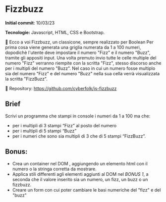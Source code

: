 # Fizzbuzz

**Initial commit**: 10/03/23

**Tecnologie:** Javascript, HTML, CSS e Bootstrap.

🧨 Ecco a voi Fizzbuzz, un classicone, sempre realizzato per Boolean
Per prima cosa viene generata una griglia numerata da 1 a 100 numeri, dopodichè l'utente deve impostare il numero "Fizz" e il numero "Buzz", tramite gli appositi input. Una volta premuto invio tutte le celle multiple del numero "Fizz" verranno riempite con la scritta "Fizz", stesso discorso anche per i multipli del numero "Buzz". Nel caso in cui un numero fosse multiplo sia del numero "Fizz" e del numero "Buzz" nella sua cella verrà visualizzata la scritta "FizzBuzz".

🔗 Repository:
https://github.com/cyberfolk/js-fizzbuzz

## Brief

Scrivi un programma che stampi in console i numeri da 1 a 100 ma che:

- per i multipli di 3 stampi “Fizz” al posto del numero
- per i multipli di 5 stampi “Buzz”
- per i numeri che sono sia multipli di 3 che di 5 stampi “FizzBuzz”.

## Bonus:

- Crea un container nel DOM , aggiungendo un elemento html con il numero o la stringa corretta da mostrare.
- Applica stili differenti agli elementi aggiunti al DOM nel _BONUS 1_, a seconda che il valore inserito sia un numero, un fizz, un buzz o un fizzbuzz.
- Creare un form con cui poter cambiare le basi numeriche del "fizz" e del "buzz"
